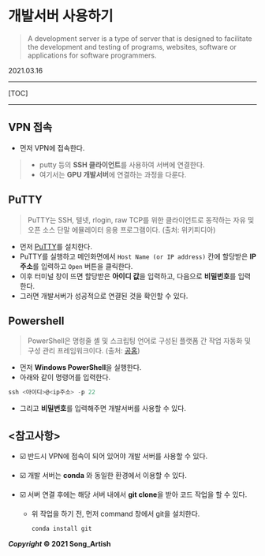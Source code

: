 # 개발서버 사용하기

> A development server is a type of server that is designed to facilitate the development and testing of programs, websites, software or applications for software programmers.

2021.03.16

---

[TOC]

---



## VPN 접속

- 먼저 VPN에 접속한다.

> - putty 등의 **SSH 클라이언트**를 사용하여 서버에 연결한다.
> - 여기서는 **GPU 개발서버**에 연결하는 과정을 다룬다.



## PuTTY

> PuTTY는 SSH, 텔넷, rlogin, raw TCP를 위한 클라이언트로 동작하는 자유 및 오픈 소스 단말 에뮬레이터 응용 프로그램이다. (출처: 위키피디아)

- 먼저 [PuTTY](https://putty.softonic.kr/)를 설치한다.
- PuTTY를 실행하고 메인화면에서 `Host Name (or IP address)` 칸에 할당받은 **IP 주소**를 입력하고 `Open` 버튼을 클릭한다.
- 이후 터미널 창이 뜨면 할당받은 **아이디 값**을 입력하고, 다음으로 **비밀번호**를 입력한다.
- 그러면 개발서버가 성공적으로 연결된 것을 확인할 수 있다.



## Powershell

> PowerShell은 명령줄 셸 및 스크립팅 언어로 구성된 플랫폼 간 작업 자동화 및 구성 관리 프레임워크이다. (출처: [공홈](https://docs.microsoft.com/ko-kr/powershell/scripting/overview?view=powershell-7.1_))

- 먼저 **Windows PowerShell**을 실행한다.
- 아래와 같이 명령어를 입력한다.

```powershell
ssh <아이디>@<ip주소> -p 22
```

- 그리고 **비밀번호**를 입력해주면 개발서버를 사용할 수 있다.



## <참고사항>

- :ballot_box_with_check: 반드시 VPN에 접속이 되어 있어야 개발 서버를 사용할 수 있다.

- :ballot_box_with_check: 개발 서버는 **conda** 와 동일한 환경에서 이용할 수 있다.

- :ballot_box_with_check: 서버 연결 후에는 해당 서버 내에서 **git clone**을 받아 코드 작업을 할 수 있다.

  - 위 작업을 하기 전, 먼저 command 창에서 git을 설치한다.

    ```powershell
    conda install git
    ```

    

***Copyright* © 2021 Song_Artish**


